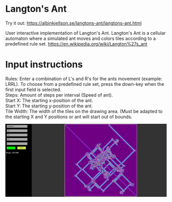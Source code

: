 # Langton's Ant
Try it out: https://albinkjellson.se/langtons-ant/langtons-ant.html  

User interactive implementation of Langton's Ant. Langton's Ant is a cellular automaton where a simulated ant moves and colors tiles according to a predefined rule set. https://en.wikipedia.org/wiki/Langton%27s_ant

# Input instructions
Rules: Enter a combination of L's and R's for the ants movement (example: LRRL). To choose from a predefined rule set, press the down-key when the first input field is selected.  
Steps: Amount of steps per interval (Speed of ant).  
Start X: The starting x-position of the ant.  
Start Y: The starting y-position of the ant.  
Tile Width: The width of the tiles on the drawing area. (Must be adapted to the starting X and Y positions or ant will start out of bounds.  

![Screenshot](https://github.com/albinkj91/langtons-ant/blob/master/langtons-ant-image.png)

